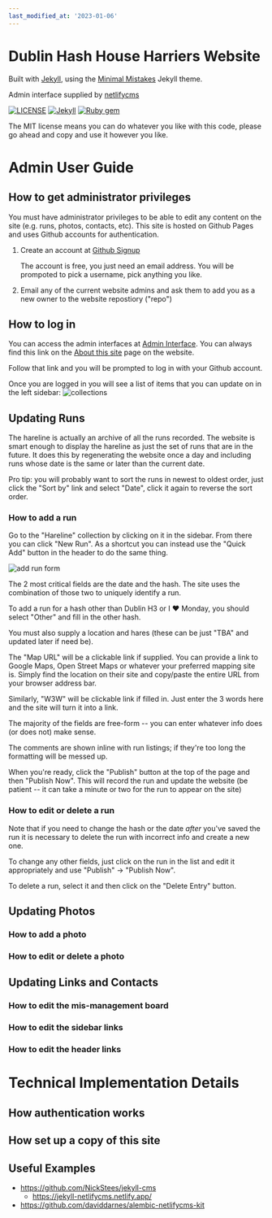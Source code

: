 ```yaml
---
last_modified_at: '2023-01-06'
---
```

# Dublin Hash House Harriers Website

Built with [Jekyll](https://jekyllrb.com/), using the [Minimal Mistakes](https://mmistakes.github.io/minimal-mistakes/) Jekyll theme.

Admin interface supplied by [netlifycms](https://www.netlifycms.org/docs/intro/)

[![LICENSE](https://img.shields.io/badge/license-MIT-lightgrey.svg)](https://raw.githubusercontent.com/mmistakes/minimal-mistakes/master/LICENSE) [![Jekyll](https://img.shields.io/badge/jekyll-%3E%3D%203.7-blue.svg)](https://jekyllrb.com/) [![Ruby gem](https://img.shields.io/gem/v/minimal-mistakes-jekyll.svg)](https://rubygems.org/gems/minimal-mistakes-jekyll)

The MIT license means you can do whatever you like with this code, please go ahead and copy and use it however you like.

# Admin User Guide

## How to get administrator privileges

You must have administrator privileges to be able to edit any content on the site (e.g. runs, photos, contacts, etc).  This site is hosted on Github Pages and uses Github accounts for authentication. 

1. Create an account at [Github Signup](https://github.com/signup)

   The account is free, you just need an email address.  You will be prompoted to pick a username, pick anything you like.
   
2. Email any of the current website admins and ask them to add you as a new owner to the website repostiory ("repo")

## How to log in

You can access the admin interfaces at [Admin Interface](https://dublinhhh.github.io/website/admin).  You can always find this link on the [About this site](https://dublinhhh.github.io/website/site) page on the website.

Follow that link and you will be prompted to log in with your Github account.

Once you are logged in you will see a list of items that you can update on in the left sidebar: ![collections](assets/images/admin-sidebar.png)

## Updating Runs

The hareline is actually an archive of all the runs recorded.  The website is smart enough to display the hareline as just the set of runs that are in the future.  It does this by regenerating the website once a day and including runs whose date is the same or later than the current date.

Pro tip: you will probably want to sort the runs in newest to oldest order, just click the "Sort by" link and select "Date", click it again to reverse the sort order.

### How to add a run

Go to the "Hareline" collection by clicking on it in the sidebar.  From there you can click "New Run".  As a shortcut you can instead use the "Quick Add" button in the header to do the same thing.

![add run form](assets/images/add-run.png)

The 2 most critical fields are the date and the hash.  The site uses the combination of those two to uniquely identify a run.  

To add a run for a hash other than Dublin H3 or I ♥ Monday, you should select "Other" and fill in the other hash.

You must also supply a location and hares (these can be just "TBA" and updated later if need be).

The "Map URL" will be a clickable link if supplied.  You can provide a link to Google Maps, Open Street Maps or whatever your preferred mapping site is.  Simply find the location on their site and copy/paste the entire  URL from your browser address bar.

Similarly, "W3W" will be clickable link if filled in.  Just enter the 3 words here and the site will turn it into a link.

The majority of the fields are free-form -- you can enter whatever info does (or does not) make sense.

The comments are shown inline with run listings; if they're too long the formatting will be messed up.

When you're ready, click the "Publish" button at the top of the page and then "Publish Now".  This will record the run and update the website (be patient -- it can take a minute or two for the run to appear on the site)


### How to edit or delete a run

Note that if you need to change the hash or the date _after_ you've saved the run it is necessary to delete the run with incorrect info and create a new one.

To change any other fields, just click on the run in the list and edit it appropriately and use "Publish" -> "Publish Now".

To delete a run, select it and then click on the "Delete Entry" button.

## Updating Photos

### How to add a photo

### How to edit or delete a photo


## Updating Links and Contacts

### How to edit the mis-management board

### How to edit the sidebar links

### How to edit the header links

# Technical Implementation Details

## How authentication works

## How set up a copy of this site

## Useful Examples
* https://github.com/NickStees/jekyll-cms
  * https://jekyll-netlifycms.netlify.app/
* https://github.com/daviddarnes/alembic-netlifycms-kit

